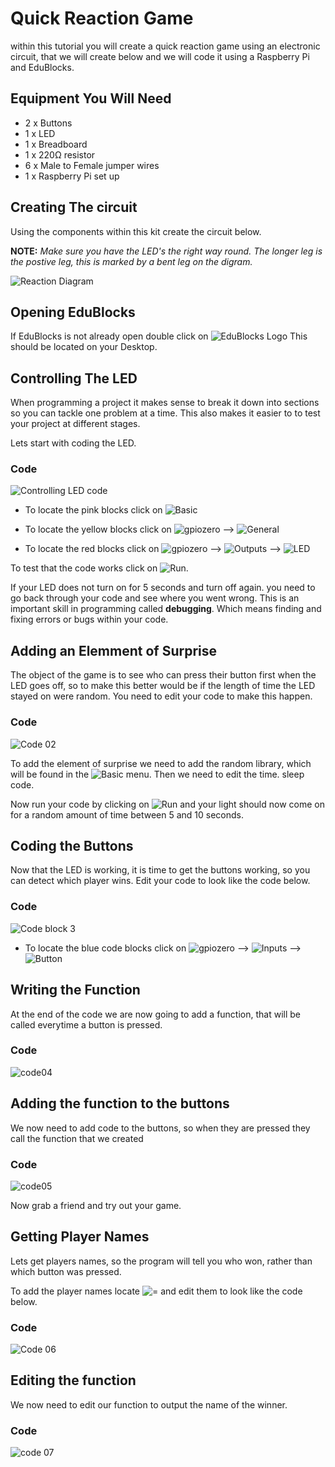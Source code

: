 # Quick Reaction Game
within this tutorial you will create a quick reaction game using an electronic circuit, that we will create below and we will code it using a Raspberry Pi and EduBlocks.

## Equipment You Will Need

* 2 x Buttons
* 1 x LED
* 1 x Breadboard
* 1 x 220Ω resistor
* 6 x Male to Female jumper wires
* 1 x  Raspberry Pi set up

## Creating The circuit
Using the components within this kit create the circuit below.

**NOTE:** *Make sure you have the LED's the right way round. The longer leg is the postive leg, this is marked by a bent leg on the digram.*

![Reaction Diagram](Images/Reaction.png)

<div class="page-break"></div>

## Opening EduBlocks

If EduBlocks is not already open double click on ![EduBlocks Logo](Images/EduBlocks.png) This should be located on your Desktop.

## Controlling The LED
When programming a project it makes sense to break it down into sections so you can tackle one problem at a time. This also makes it easier to to test your project at different stages.

Lets start with coding the LED.

### Code

![Controlling LED code](Images/Code01.png)

* To locate the pink blocks click on  ![Basic](Images/Basic.png)

* To locate the yellow blocks click on ![gpiozero](Images/GPIO_Zero.png) --> ![General](Images/General_Zero.png)

* To locate the red blocks click on ![gpiozero](Images/GPIO_Zero.png) --> ![Outputs](Images/Outputs.png) --> ![LED](Images/LED.png)


To test that the code works click on ![Run](Images/Run1.png).

If your LED does not turn on for 5 seconds and turn off again. you need to go back through your code and see where you went wrong. This is an important skill in programming called **debugging**. Which means finding and fixing errors or bugs within your code.

## Adding an Elemment of Surprise
The object of the game is to see who can press their button first when the LED goes off, so to make this better would be if the length of time the LED stayed on were random. You need to edit your code to make this happen.

<div class="page-break"></div>

### Code
![Code 02](Images/Code02.png)

To add the element of surprise we need to add the random library, which will be found in the ![Basic](Images/Basic.png) menu. Then we need to edit the time. sleep code.

Now run your code by clicking on ![Run](Images/Run1.png) and your light should now come on for a random amount of time between 5 and 10 seconds.

## Coding the Buttons
Now that the LED is working, it is time to get the buttons working, so you can detect which player wins. Edit your code to look like the code below.

### Code
![Code block 3](Images/Code03.png)  

* To locate the blue code blocks click on ![gpiozero](Images/GPIO_Zero.png) --> ![Inputs](Images/Inputs.png) --> ![Button](Images/Button.png)

<div class="page-break"></div>

## Writing the Function
At the end of the code we are now going to add a function, that will be called everytime a button is pressed.

### Code

![code04](Images/Code04.png)

## Adding the function to the buttons
We now need to add code to the buttons, so when they are pressed they call the function that we created

<div class="page-break"></div>

### Code

![code05](Images/Code05.png)

Now grab a friend and try out your game.

## Getting Player Names
Lets get players names, so the program will tell you who won, rather than which button was pressed.

To add the player names locate ![ = ](Images/Blank.png) and edit them to look like the code below.

<div class="page-break"></div>

### Code

![Code 06](Images/Code06.png)

## Editing the function

We now need to edit our function to output the name of the winner.

<div class="page-break"></div>

### Code
![code 07](Images/Code07.png)
